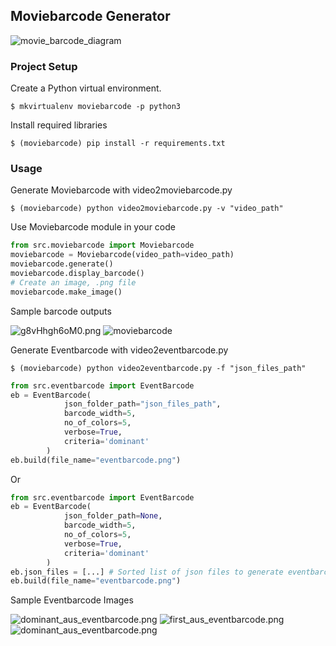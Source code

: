 ## Moviebarcode Generator


![movie_barcode_diagram](https://raw.githubusercontent.com/erolrecep/moviebarcode/moviebarcode/images/moviebarcode.gif)

        
### Project Setup

Create a Python virtual environment.

```shell
$ mkvirtualenv moviebarcode -p python3
```

Install required libraries
```shell
$ (moviebarcode) pip install -r requirements.txt
```

### Usage

Generate Moviebarcode with video2moviebarcode.py

```shell
$ (moviebarcode) python video2moviebarcode.py -v "video_path"
```

Use Moviebarcode module in your code

```python
from src.moviebarcode import Moviebarcode
moviebarcode = Moviebarcode(video_path=video_path)
moviebarcode.generate()
moviebarcode.display_barcode()
# Create an image, .png file
moviebarcode.make_image()
```

Sample barcode outputs

![g8vHhgh6oM0.png](https://raw.githubusercontent.com/erolrecep/moviebarcode/main/images/g8vHhgh6oM0.png)
![moviebarcode](https://raw.githubusercontent.com/erolrecep/moviebarcode/moviebarcode/images/moviebarcode.png)

Generate Eventbarcode with video2eventbarcode.py

```shell
$ (moviebarcode) python video2eventbarcode.py -f "json_files_path"
```

```python
from src.eventbarcode import EventBarcode
eb = EventBarcode(
            json_folder_path="json_files_path",
            barcode_width=5,
            no_of_colors=5,
            verbose=True,
            criteria='dominant'
        )
eb.build(file_name="eventbarcode.png")
```

Or

```python
from src.eventbarcode import EventBarcode
eb = EventBarcode(
            json_folder_path=None,
            barcode_width=5,
            no_of_colors=5,
            verbose=True,
            criteria='dominant'
        )
eb.json_files = [...] # Sorted list of json files to generate eventbarcode
eb.build(file_name="eventbarcode.png")
```


Sample Eventbarcode Images

![dominant_aus_eventbarcode.png]()
![first_aus_eventbarcode.png]()
![dominant_aus_eventbarcode.png]()
